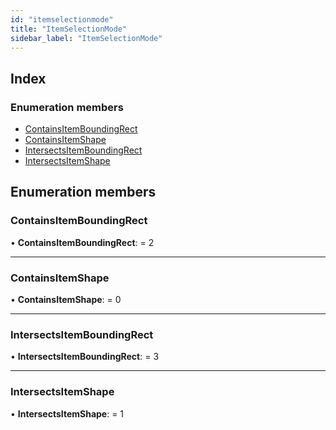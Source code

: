 ```yaml
---
id: "itemselectionmode"
title: "ItemSelectionMode"
sidebar_label: "ItemSelectionMode"
---
```


## Index

### Enumeration members

* [ContainsItemBoundingRect](itemselectionmode.md#containsitemboundingrect)
* [ContainsItemShape](itemselectionmode.md#containsitemshape)
* [IntersectsItemBoundingRect](itemselectionmode.md#intersectsitemboundingrect)
* [IntersectsItemShape](itemselectionmode.md#intersectsitemshape)

## Enumeration members

###  ContainsItemBoundingRect

• **ContainsItemBoundingRect**: = 2

___

###  ContainsItemShape

• **ContainsItemShape**: = 0

___

###  IntersectsItemBoundingRect

• **IntersectsItemBoundingRect**: = 3

___

###  IntersectsItemShape

• **IntersectsItemShape**: = 1
